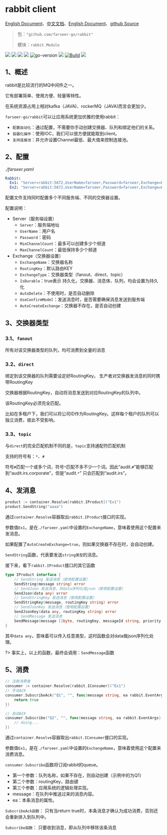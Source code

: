 # rabbit client
[English Document](https://farseer-go.gitee.io/en-us/)、[中文文档](https://farseer-go.gitee.io/)、[English Document](https://farseer-go.github.io/doc/en-us/)、[github Source](https://github.com/farseer-go/rabbit)
> 包：`"github.com/farseer-go/rabbit"`
>
> 模块：`rabbit.Module`

![](https://img.shields.io/github/stars/farseer-go?style=social)
![](https://img.shields.io/github/license/farseer-go/rabbit)
![](https://img.shields.io/github/go-mod/go-version/farseer-go/rabbit)
![](https://img.shields.io/github/v/release/farseer-go/rabbit)
![go-version](https://img.shields.io/github/go-mod/go-version/farseer-go/rabbit)
![](https://img.shields.io/github/languages/code-size/farseer-go/rabbit)
[![Build](https://github.com/farseer-go/rabbit/actions/workflows/build.yml/badge.svg)](https://github.com/farseer-go/rabbit/actions/workflows/build.yml)
![](https://goreportcard.com/badge/github.com/farseer-go/rabbit)

## 1、概述
rabbit是比较流行的MQ中间件之一。

它有部署简单、使用方便、轻量等特性。

在系统资源占用上相对kafka（JAVA)、rockerMQ（JAVA)而言会更加少。

`farseer-go/rabbit`可以让应用系统更加优雅的使用rabbit：

- `配置自动化`：通过配置，不需要你手动创建交换器、队列和绑定他们的关系。
- `容器化操作`：使用IOC，我们可以很方便就能取到client。
- `支持连接池`：并允许设置Channel最低、最大值来控制连接池。

## 2、配置
_./farseer.yaml_
```yaml
Rabbit:
  Ex1: "Server=rabbit:5672,UserName=farseer,Password=farseer,Exchange=Ex1,RoutingKey=,Type=fanout,UseConfirm=false,AutoCreate=true"
  Ex2: "Server=rabbit:5672,UserName=farseer,Password=farseer,Exchange=Ex2,RoutingKey=,Type=fanout,UseConfirm=false,AutoCreate=true"
```
配置文件支持同时配置多个不同服务端、不同的交换器设置。

配置说明：
- Server（服务端设置）
  - `Server`：服务端地址
  - `UserName`：用户名
  - `Password`：密码
  - `MinChannelCount`：最多可以创建多少个频道
  - `MaxChannelCount`：最低保持多少个频道
- Exchange（交换器设置）
  - `ExchangeName`：交换器名称
  - `RoutingKey`：默认路由KEY
  - `ExchangeType`：交换器类型（fanout、direct、topic）
  - `IsDurable`：true表示 持久化，交换器、消息体、队列，均会设置为持久化
  - `AutoDelete`：不使用时，是否自动删除
  - `UseConfirmModel`：发送消息时，是否需要确保消息发送到服务端
  - `AutoCreateExchange`：交换器不存在，是否自动创建

## 3、交换器类型
### 3.1、`fanout`
所有对该交换器类型的队列，均可消费到全量的消息
### 3.2、`direct`
绑定到该交换器的队列需要设定好RoutingKey。 生产者对交换器发消息的同时携带RoutingKey

交换器根据RoutingKey，自动将消息发送到对应RoutingKey的队列中。

该RoutingKey必须完全匹配。

比如在多租户下，我们可以将公司ID作为RoutingKey。这样每个租户的队列可以独立消费，彼此不受影响。
### 3.3、`topic`
与`direct`的完全匹配机制不同的是，`topic`支持通配符匹配机制

支持的符号有：`*`、`#`

符号`#`匹配一个或多个词，符号`*`匹配不多不少一个词。因此“audit.`#`”能够匹配到“audit.irs.corporate”，但是“audit.`*`” 只会匹配到“audit.irs”。
## 4、发消息
```go
product := container.Resolve[rabbit.IProduct]("Ex1")
product.SendString("aaaa")
```
通过`container.Resolve`容器取出`rabbit.IProduct`接口的实现。

参数值`Ex1`，是在`./farseer.yaml`中设置的`ExchangeName`，意味着使用这个配置来发消息。

如果配置了`AutoCreateExchange=true`，则如果交换器不存在时，会自动创建。

`SendString`函数，代表要发送`string类型`的消息。

接下来，看下`rabbit.IProduct`接口的其它函数
```go
type IProduct interface {
	// SendString 发送消息（使用配置设置）
	SendString(message string) error
	// SendJson 发送消息，将data序列化成json（使用配置设置）
	SendJson(data any) error
	// SendStringKey 发送消息（使用配置设置）
	SendStringKey(message, routingKey string) error
	// SendJsonKey 发送消息（使用配置设置）
	SendJsonKey(data any, routingKey string) error
	// SendMessage 发送消息
	SendMessage(message []byte, routingKey, messageId string, priority uint8) error
}
```
其中`data any`，意味着可以传入任意类型，这时函数会对data做json序列化处理。

?> 事实上，以上的函数，最终会调用：`SendMessage`函数

## 5、消费
```go
// 注册消费者
consumer := container.Resolve[rabbit.IConsumer]("Ex1")
// 手动ACK
consumer.SubscribeAck("Q1", "", func(message string, ea rabbit.EventArgs) bool {
    return true
})

// 自动ACK
consumer.Subscribe("Q2", "", func(message string, ea rabbit.EventArgs) {
	// doing...
})
```
通过`container.Resolve`容器取出`rabbit.IConsumer`接口的实现。

参数值`Ex1`，是在`./farseer.yaml`中设置的`ExchangeName`，意味着使用这个配置来消费消息。

`consumer.Subscribe`函数将订阅rabbit的queue。

- 第一个参数：队列名称，如果不存在，则自动创建（示例中的为Q1）
- 第二个参数：routingKey，路由键
- 第三个参数：应用系统的逻辑处理实现。
- message：在队列中推送过来的消息内容。
- ea：本条消息的属性。

`SubscribeAck函数`：
只有当return true时，本条消息才确认为成功消费，否则还会重新排入到队列中。

`Subscribe函数`：
只要收到消息，即从队列中移除该条消息
